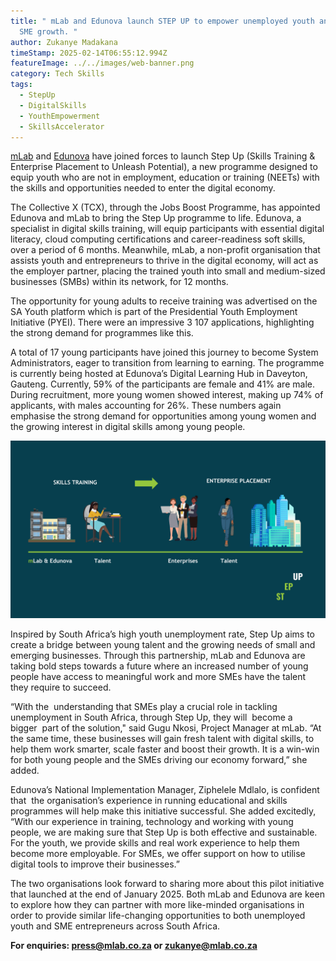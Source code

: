 ```yaml
---
title: " mLab and Edunova launch STEP UP to empower unemployed youth and fuel
  SME growth. "
author: Zukanye Madakana
timeStamp: 2025-02-14T06:55:12.994Z
featureImage: ../../images/web-banner.png
category: Tech Skills
tags:
  - StepUp
  - DigitalSkills
  - YouthEmpowerment
  - SkillsAccelerator
---
```

[mLab](https://mlab.co.za/) and [Edunova](https://www.edunova.org/) have joined forces to launch Step Up (Skills Training & Enterprise Placement to Unleash Potential), a new programme designed to equip youth who are not in employment, education or training (NEETs) with the skills and opportunities needed to enter the digital economy. 

The Collective X (TCX), through the Jobs Boost Programme, has appointed Edunova and mLab to bring the Step Up programme to life. Edunova, a specialist in digital skills training, will equip participants with essential digital literacy, cloud computing certifications and career-readiness soft skills, over a period of 6 months. Meanwhile, mLab, a non-profit organisation that assists youth and entrepreneurs to thrive in the digital economy, will act as the employer partner, placing the trained youth into small and medium-sized businesses (SMBs) within its network, for 12 months.

The opportunity for young adults to receive training was advertised on the SA Youth platform which is part of the Presidential Youth Employment Initiative (PYEI). There were an impressive 3 107 applications, highlighting the strong demand for programmes like this. 

A total of 17 young participants have joined this journey to become System Administrators, eager to transition from learning to earning. The programme is currently being hosted at Edunova’s Digital Learning Hub in Daveyton, Gauteng. Currently, 59% of the participants are female and 41% are male. During recruitment, more young women showed interest, making up 74% of applicants, with males accounting for 26%. These numbers again emphasise the strong demand for opportunities among young women and the growing interest in digital skills among young people.

![Step Up journey banner](../../images/step-up-banner-web-final.png "Graphic by: mLab Brand team ")

Inspired by South Africa’s high youth unemployment rate, Step Up aims to create a bridge between young talent and the growing needs of small and emerging businesses. Through this partnership, mLab and Edunova are taking bold steps towards a future where an increased number of young people have access to meaningful work and more SMEs have the talent they require to succeed. 

“With the  understanding that SMEs play a crucial role in tackling unemployment in South Africa, through Step Up, they will  become a  bigger  part of the solution," said Gugu Nkosi, Project Manager at mLab. “At the same time, these businesses will gain fresh talent with digital skills, to help them work smarter, scale faster and boost their growth. It is a win-win for both young people and the SMEs driving our economy forward,” she added. 

Edunova’s National Implementation Manager, Ziphelele Mdlalo, is confident that  the organisation’s experience in running educational and skills programmes will help make this initiative successful. She added excitedly, “With our experience in training, technology and working with young people, we are making sure that Step Up is both effective and sustainable. For the youth, we provide skills and real work experience to help them become more employable. For SMEs, we offer support on how to utilise digital tools to improve their businesses.”

The two organisations look forward to sharing more about this pilot initiative that launched at the end of January 2025. Both mLab and Edunova are keen to explore how they can partner with more like-minded organisations in order to provide similar life-changing opportunities to both unemployed youth and SME entrepreneurs across South Africa.

**For enquiries: press@mlab.co.za or zukanye@mlab.co.za**